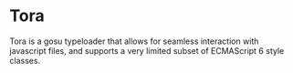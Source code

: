 # Tora

Tora is a gosu typeloader that allows for seamless interaction with javascript files, and supports a very limited
subset of ECMAScript 6 style classes.